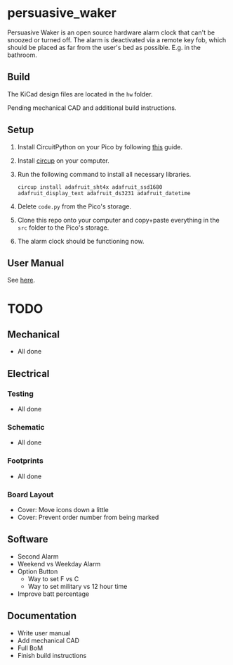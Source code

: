 # persuasive_waker
Persuasive Waker is an open source hardware alarm clock that can't be snoozed or turned off. The alarm is deactivated via a remote key fob, which should be placed as far from the user's bed as possible. E.g. in the bathroom.

## Build
The KiCad design files are located in the `hw` folder.

Pending mechanical CAD and additional build instructions.

## Setup
1. Install CircuitPython on your Pico by following [this](https://learn.adafruit.com/getting-started-with-raspberry-pi-pico-circuitpython/circuitpython) guide.

2. Install [circup](https://learn.adafruit.com/keep-your-circuitpython-libraries-on-devices-up-to-date-with-circup/prepare) on your computer.

3. Run the following command to install all necessary libraries.

    ```
    circup install adafruit_sht4x adafruit_ssd1680 adafruit_display_text adafruit_ds3231 adafruit_datetime
    ```
4. Delete `code.py` from the Pico's storage.

5. Clone this repo onto your computer and copy+paste everything in the `src` folder to the Pico's storage.

6. The alarm clock should be functioning now.

## User Manual
See [here](user_manual.md).

# TODO

## Mechanical
- All done

## Electrical
### Testing
- All done

### Schematic
- All done

### Footprints
- All done

### Board Layout
- Cover: Move icons down a little
- Cover: Prevent order number from being marked

## Software
- Second Alarm
- Weekend vs Weekday Alarm
- Option Button
    - Way to set F vs C
    - Way to set military vs 12 hour time
- Improve batt percentage
    
## Documentation
- Write user manual
- Add mechanical CAD
- Full BoM
- Finish build instructions